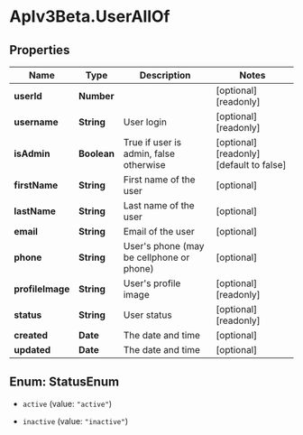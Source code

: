 # ApIv3Beta.UserAllOf

## Properties

Name | Type | Description | Notes
------------ | ------------- | ------------- | -------------
**userId** | **Number** |  | [optional] [readonly] 
**username** | **String** | User login | [optional] [readonly] 
**isAdmin** | **Boolean** | True if user is admin, false otherwise | [optional] [readonly] [default to false]
**firstName** | **String** | First name of the user | [optional] 
**lastName** | **String** | Last name of the user | [optional] 
**email** | **String** | Email of the user | [optional] 
**phone** | **String** | User&#39;s phone (may be cellphone or phone) | [optional] 
**profileImage** | **String** | User&#39;s profile image | [optional] [readonly] 
**status** | **String** | User status | [optional] [readonly] 
**created** | **Date** | The date and time | [optional] 
**updated** | **Date** | The date and time | [optional] 



## Enum: StatusEnum


* `active` (value: `"active"`)

* `inactive` (value: `"inactive"`)




